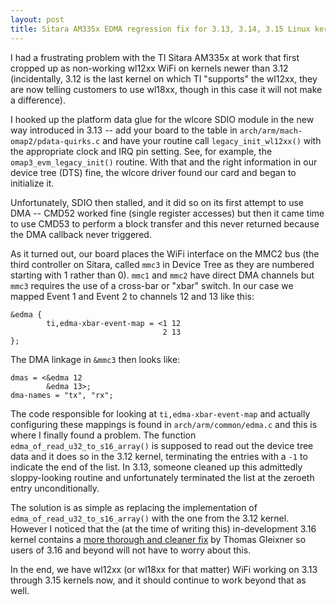 ```yaml
---
layout: post
title: Sitara AM335x EDMA regression fix for 3.13, 3.14, 3.15 Linux kernels
---
```


I had a frustrating problem with the TI Sitara AM335x at work that first
cropped up as non-working wl12xx WiFi on kernels newer than 3.12 (incidentally,
3.12 is the last kernel on which TI "supports" the wl12xx, they are now telling
customers to use wl18xx, though in this case it will not make a difference).

I hooked up the platform data glue for the wlcore SDIO module in the new way
introduced in 3.13 -- add your board to the table in `arch/arm/mach-omap2/pdata-quirks.c` and have your routine call `legacy_init_wl12xx()` with the
appropriate clock and IRQ pin setting.  See, for example, the `omap3_evm_legacy_init()` routine.  With that and the right information in our device tree (DTS)
fine, the wlcore driver found our card and began to initialize it.

Unfortunately, SDIO then stalled, and it did so on its first attempt to use
DMA -- CMD52 worked fine (single register accesses) but then it came time to
use CMD53 to perform a block transfer and this never returned because the DMA
callback never triggered.

As it turned out, our board places the WiFi interface on the MMC2 bus (the
third controller on Sitara, called `mmc3` in Device Tree as they are numbered
starting with 1 rather than 0).  `mmc1` and `mmc2` have direct DMA channels
but `mmc3` requires the use of a cross-bar or "xbar" switch.  In our case we
mapped Event 1 and Event 2 to channels 12 and 13 like this:

    &edma {
            ti,edma-xbar-event-map = <1 12
                                      2 13
    };

The DMA linkage in `&mmc3` then looks like:

    dmas = <&edma 12
            &edma 13>;
    dma-names = "tx", "rx";

The code responsible for looking at `ti,edma-xbar-event-map` and actually
configuring these mappings is found in `arch/arm/common/edma.c` and this is
where I finally found a problem.  The function
`edma_of_read_u32_to_s16_array()` is supposed to read out the device tree data
and it does so in the 3.12 kernel, terminating the entries with a `-1` to
indicate the end of the list.  In 3.13, someone cleaned up this admittedly
sloppy-looking routine and unfortunately terminated the list at the zeroeth
entry unconditionally.

The solution is as simple as replacing the implementation of  `edma_of_read_u32_to_s16_array()` with the one from the 3.12 kernel.  However I noticed that
the (at the time of writing this) in-development 3.16 kernel contains a [more
thorough and cleaner fix](https://git.kernel.org/cgit/linux/kernel/git/torvalds/linux.git/commit/arch/arm/common/edma.c?id=cf7eb979116c2568e8bc3b6a7269c7a359864ace) by Thomas Gleixner so users of 3.16 and beyond will not have to worry
about this.

In the end, we have wl12xx (or wl18xx for that matter) WiFi working on 3.13
through 3.15 kernels now, and it should continue to work beyond that as well.
